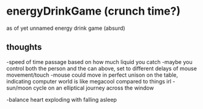 # energyDrinkGame (crunch time?)
as of yet unnamed energy drink game (absurd)

## thoughts

 -speed of time passage based on how much liquid you catch
 -maybe you control both the person and the can above, set to different delays of mouse movement/touch
 -mouse could move in perfect unison on the table, indicating computer world is like megacool compared to things irl
 -sun/moon cycle on an elliptical journey across the window
 

 -balance heart exploding with falling asleep
